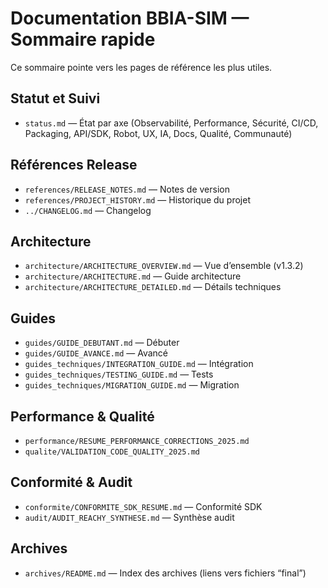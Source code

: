 # Documentation BBIA-SIM — Sommaire rapide

Ce sommaire pointe vers les pages de référence les plus utiles.

## Statut et Suivi
- `status.md` — État par axe (Observabilité, Performance, Sécurité, CI/CD, Packaging, API/SDK, Robot, UX, IA, Docs, Qualité, Communauté)

## Références Release
- `references/RELEASE_NOTES.md` — Notes de version
- `references/PROJECT_HISTORY.md` — Historique du projet
- `../CHANGELOG.md` — Changelog

## Architecture
- `architecture/ARCHITECTURE_OVERVIEW.md` — Vue d’ensemble (v1.3.2)
- `architecture/ARCHITECTURE.md` — Guide architecture
- `architecture/ARCHITECTURE_DETAILED.md` — Détails techniques

## Guides
- `guides/GUIDE_DEBUTANT.md` — Débuter
- `guides/GUIDE_AVANCE.md` — Avancé
- `guides_techniques/INTEGRATION_GUIDE.md` — Intégration
- `guides_techniques/TESTING_GUIDE.md` — Tests
- `guides_techniques/MIGRATION_GUIDE.md` — Migration

## Performance & Qualité
- `performance/RESUME_PERFORMANCE_CORRECTIONS_2025.md`
- `qualite/VALIDATION_CODE_QUALITY_2025.md`

## Conformité & Audit
- `conformite/CONFORMITE_SDK_RESUME.md` — Conformité SDK
- `audit/AUDIT_REACHY_SYNTHESE.md` — Synthèse audit

## Archives
- `archives/README.md` — Index des archives (liens vers fichiers “final”)
